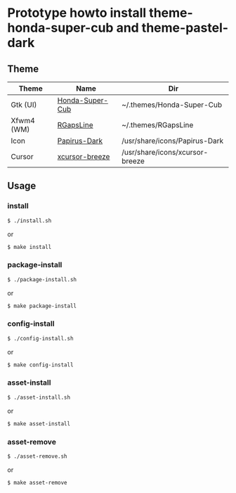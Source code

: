 
# Prototype howto install theme-honda-super-cub and theme-pastel-dark

## Theme

| Theme | Name | Dir |
| --- | --- | --- |
| Gtk (UI) | [Honda-Super-Cub](https://github.com/reorr/my-theme-collection/tree/master/Honda%20Super%20Cub/.themes/Honda-Super-Cub) | ~/.themes/Honda-Super-Cub |
| Xfwm4 (WM) | [RGapsLine](https://github.com/Drzaln/Nema/tree/master/RGapsLine) | ~/.themes/RGapsLine |
| Icon | [Papirus-Dark](https://discover.manjaro.org/packages/papirus-icon-theme) | /usr/share/icons/Papirus-Dark |
| Cursor | [xcursor-breeze](https://discover.manjaro.org/packages/xcursor-breeze) | /usr/share/icons/xcursor-breeze |



## Usage

### install

``` sh
$ ./install.sh
```

or

``` sh
$ make install
```


### package-install

``` sh
$ ./package-install.sh
```

or

``` sh
$ make package-install
```


### config-install

``` sh
$ ./config-install.sh
```

or

``` sh
$ make config-install
```


### asset-install

``` sh
$ ./asset-install.sh
```

or

``` sh
$ make asset-install
```


### asset-remove

``` sh
$ ./asset-remove.sh
```

or

``` sh
$ make asset-remove
```
